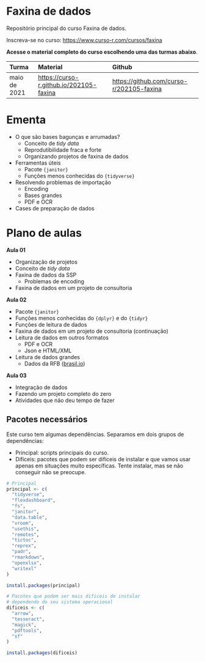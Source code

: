 
# Faxina de dados

<!-- README.md is generated from README.Rmd. Please edit that file -->

Repositório principal do curso Faxina de dados.

Inscreva-se no curso: <https://www.curso-r.com/cursos/faxina>

**Acesse o material completo do curso escolhendo uma das turmas
abaixo**.

| Turma        | Material                                  | Github                                     |
|:-------------|:------------------------------------------|:-------------------------------------------|
| maio de 2021 | <https://curso-r.github.io/202105-faxina> | <https://github.com/curso-r/202105-faxina> |

# Ementa

-   O que são bases bagunças e arrumadas?
    -   Conceito de *tidy data*
    -   Reprodutibilidade fraca e forte
    -   Organizando projetos de faxina de dados
-   Ferramentas úteis
    -   Pacote `{janitor}`
    -   Funções menos conhecidas do `{tidyverse}`
-   Resolvendo problemas de importação
    -   Encoding
    -   Bases grandes
    -   PDF e OCR
-   Cases de preparação de dados

# Plano de aulas

**Aula 01**

-   Organização de projetos
-   Conceito de *tidy data*
-   Faxina de dados da SSP
    -   Problemas de encoding
-   Faxina de dados em um projeto de consultoria

**Aula 02**

-   Pacote `{janitor}`
-   Funções menos conhecidas do `{dplyr}` e do `{tidyr}`
-   Funções de leitura de dados
-   Faxina de dados em um projeto de consultoria (continuação)
-   Leitura de dados em outros formatos
    -   PDF e OCR
    -   Json e HTML/XML
-   Leitura de dados grandes
    -   Dados da RFB ([brasil.io](https://brasil.io))

**Aula 03**

-   Integração de dados
-   Fazendo um projeto completo do zero
-   Atividades que não deu tempo de fazer

## Pacotes necessários

Este curso tem algumas dependências. Separamos em dois grupos de
dependências:

-   Principal: scripts principais do curso.
-   Difíceis: pacotes que podem ser difíceis de instalar e que vamos
    usar apenas em situações muito específicas. Tente instalar, mas se
    não conseguir não se preocupe.

``` r
# Principal
principal <- c(
  "tidyverse",
  "flexdashboard",
  "fs",
  "janitor",
  "data.table",
  "vroom",
  "usethis",
  "remotes",
  "tictoc",
  "reprex",
  "padr",
  "rmarkdown",
  "openxlsx",
  "writexl"
)

install.packages(principal)

# Pacotes que podem ser mais dificeis de instalar
# dependendo do seu sistema operacional
dificeis <- c(
  "arrow",
  "tesseract",
  "magick",
  "pdftools",
  "sf"
)

install.packages(dificeis)
```
